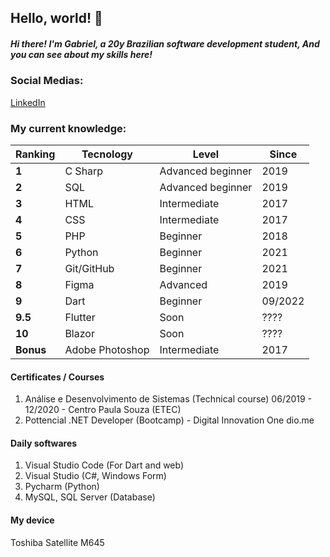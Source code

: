 ## Hello, world! 👋

##### Hi there! I'm Gabriel, a 20y Brazilian software development student, And you can see about my skills here!

### Social Medias:
[LinkedIn](https://www.linkedin.com/in/gabriel-c%C3%A2mara-11aa5a203/)

### My current knowledge:

| Ranking | Tecnology | Level | Since |
| --- | --- | --- | --- |
| **1** | C Sharp | Advanced beginner| 2019 |
| **2** | SQL | Advanced beginner | 2019 |
| **3** | HTML | Intermediate | 2017 |
| **4** | CSS | Intermediate | 2017 |
| **5** | PHP | Beginner | 2018 |
| **6** | Python | Beginner | 2021 |
| **7** | Git/GitHub | Beginner | 2021 |
| **8** | Figma | Advanced | 2019 |
| **9** | Dart | Beginner | 09/2022 |
| **9.5** | Flutter | Soon | ???? |
| **10** | Blazor | Soon | ???? |
| **Bonus** | Adobe Photoshop| Intermediate | 2017 |

#### Certificates / Courses
  1. Análise e Desenvolvimento de Sistemas (Technical course) 06/2019 - 12/2020
    - Centro Paula Souza (ETEC)
  2. Pottencial .NET Developer (Bootcamp)
    - Digital Innovation One dio.me
    
#### Daily softwares
  1. Visual Studio Code (For Dart and web)
  2. Visual Studio (C#, Windows Form)
  3. Pycharm (Python)
  4. MySQL, SQL Server (Database)
    
 #### My device
  Toshiba Satellite M645
